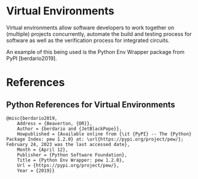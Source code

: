 #	Virtual Environments

Virtual environments allow software developers to work together on (multiple) projects concurrently, automate the build and testing process for software as well as the verification process for integrated circuits.


An example of this being used is the Python Env Wrapper package from PyPI [berdario2019].







#	References



##	Python References for Virtual Environments


	@misc{berdario2019,
		Address = {Beaverton, {OR}},
		Author = {berdario and {JetBlackPope}},
		Howpublished = {Available online from {\it {PyPI} -- The {Python} Package Index: pew 1.2.0} at: \url{https://pypi.org/project/pew/}; February 24, 2023 was the last accessed date},
		Month = {April 12},
		Publisher = {Python Software Foundation},
		Title = {Python Env Wrapper: pew 1.2.0},
		Url = {https://pypi.org/project/pew/},
		Year = {2019}}